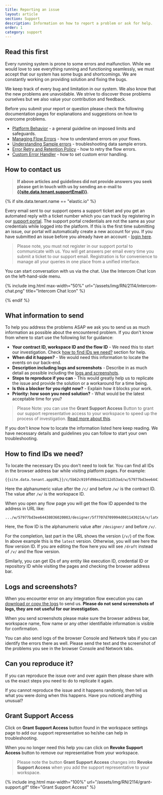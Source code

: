 ```yaml
---
title: Reporting an issue
layout: article
section: Support
description: Information on how to report a problem or ask for help.
order: 1
category: support
---
```


## Read this first

Every running system is prone to some errors and malfunction. While we would love
to see everything running and functioning seamlessly, we must accept that our system
has some bugs and shortcomings. We are constantly working on providing solution and
fixing the bugs.

We keep track of every bug and limitation in our system. We also know that the
new problems are unavoidable. We strive to discover those problems ourselves but
we also value your contribution and feedback.

Before you submit your report or question please check the following documentation
pages for explanations and suggestions on how to overcome problems.

*   [Platform Behavior](/guides/platform-behavior) - a general guideline on imposed limits and safeguards.
*   [Managing Flow Errors](/guides/managing-flow-errors) - how to understand errors on your flows.
*   [Understanding Sample errors](/guides/understanding-sample-errors) - troubleshooting data sample errors.
*   [Error Retry and Retention Policy](/guides/error-retry) - how to retry the flow errors.
*   [Custom Error Handler](/guides/custom-error-handler) - how to set custom error handling.

## How to contact us

> **If above articles and guidelines did not provide answers you seek please get in touch with us by sending an e-mail to [{{site.data.tenant.supportEmail}}](mailto:{{site.data.tenant.supportEmail}}).**

{% if site.data.tenant.name == "elastic.io" %}

Every email sent to our support opens a support ticket and you get an automated
reply with a ticket number which you can track by registering in our
[support portal](https://support.elastic.io/). The support portal credentials
are not the same as your credentials while logged into the platform. If this is
the first time submitting an issue, our portal will automatically create a new account for you.
If you have submitted an issue before you already have an account -
[login here](https://support.elastic.io/support/login).

> Please note, you must not register in our support portal to communicate
> with us. You will get answers per email every time you submit a ticket to our
> support email. Registration is for convenience to manage all your queries in one
> place from a unified interface.

You can start conversation with us via the chat. Use the Intercom Chat Icon on
the left-hand-side menu.

{% include img.html max-width="50%" url="/assets/img/RN/2114/intercom-chat.png" title="Intercom Chat Icon" %}


{% endif %}

## What information to send

To help you address the problems ASAP we ask you to send us as much information
as possible about the encountered problem. If you don't know from where to start
use the following list for guidance:

*   **Your contract ID, workspace ID and the flow ID** - We need this to start our investigation. Check [how to find IDs we need?](#how-to-find-ids-we-need) section for help.
*   **When did it happen?** - We would need this information to locate the events on our back-end.
*   **Description including logs and screenshots** - Describe in as much detail as possible including the [logs and screenshots](#logs-and-screenshots).
*   **Steps to reproduce if you can** - This would greatly help us to replicate the issue and provide the solution or a workaround for a time being.
*   **Is this a blocker for you right now?** - Explain how it blocks your work.
*   **Priority: how soon you need solution?** - What would be the latest acceptable time for you?

> Please Note: you can use the **Grant Support Access** Button to grant our support representative
> access to your workspace to speed up the process of investigation. [Read more about this](#grant-support-access).


If you don't know how to locate the information listed here keep reading. We have
necessary details and guidelines you can follow to start your own troubleshooting.

## How to find IDs we need?

To locate the necessary IDs you don't need to look far. You can find all IDs in
the browser address bar while visiting platform pages. For example:
```
{{site.data.tenant.appURL}}/c/5b62c919fd98ea20112d53ad/w/57977bd3ee64438036020003
```
Here the alphanumeric value after the `/c/` and before `/w/` is the contract ID.
The value after `/w/` is the workspace ID.

When you open any flow page you will get the flow ID appended to the address in
URL like:
```
.../w/57977bd3ee64438036020003/designer/5f7707d709994d0011430214/v/latest
```
Here, the flow ID is the alphanumeric value after `/designer/` and before `/v/`.

For the completion, last part in the URL shows the version (`/v/`) of the flow. In
above example this is the `latest` version. Otherwise, you will see here the flow
version ID. If you are editing the flow here you will see `/draft` instead of `/v/`
and the flow version.

Similarly, you can get IDs of any entity like execution ID, credential ID or
repository ID while visiting the pages and checking the browser address bar.

## Logs and screenshots?

When you encounter error on any integration flow execution you can
[download or copy the logs](/guides/managing-flow-errors.html#downloading-the-logs)
to send us.
**Please do not send screenshots of logs, they are not useful for our investigation.**

When you send screenshots please make sure the browser address bar, workspace name,
flow name or any other identifiable information is visible for confirmation.

You can also send logs of the browser Console and Network tabs if you can identify
the errors there as well. Please send the text and the screenshot of the problems
you see in the browser Console and Network tabs.

## Can you reproduce it?

If you can reproduce the issue over and over again then please share with us the
exact steps you need to do to replicate it again.

If you cannot reproduce the issue and it happens randomly, then tell us what you
were doing when this happens. Have you noticed anything unusual?

## Grant Support Access

Click on **Grant Support Access** button found in the workspace
settings page to add our support representative so he/she can help in troubleshooting.

When you no longer need this help you can click on **Revoke Support Access** button
to remove our representative from your workspace.

> Please note the button **Grant Support Access** changes into **Revoke Support Access** when
> you add the support representative to your workspace.

{% include img.html max-width="100%" url="/assets/img/RN/2114/grant-support.gif" title="Grant Support Access" %}
